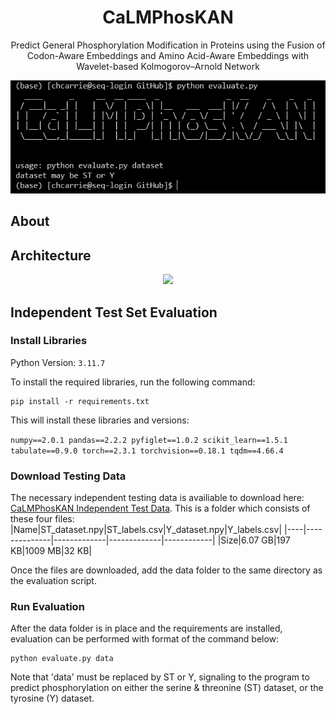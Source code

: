 <div align="center">
  
# CaLMPhosKAN

</div>


<p align="center">
  Predict General Phosphorylation Modification in Proteins using the Fusion of Codon-Aware Embeddings and Amino Acid-Aware Embeddings with Wavelet-based Kolmogorov–Arnold Network
</p>

<p align="center">
<img src="images/example_run.png"/> 
</p>

## About

## Architecture

<p align="center">
<img src="images/Calmphoskan_architecture.png"/> 
</p>

## Independent Test Set Evaluation
### Install Libraries

Python Version: `3.11.7`

To install the required libraries, run the following command:

```shell
pip install -r requirements.txt
```
This will install these libraries and versions:

<code>numpy==2.0.1
pandas==2.2.2
pyfiglet==1.0.2
scikit_learn==1.5.1
tabulate==0.9.0
torch==2.3.1
torchvision==0.18.1
tqdm==4.66.4</code>

### Download Testing Data
The necessary independent testing data is availiable to download here: [CaLMPhosKAN Independent Test Data](https://drive.google.com/drive/folders/16GBz_CJCvvUyhspVAw4Qi6upQRqGRciS?usp=drive_link). This is a folder which consists of these four files:
|Name|ST_dataset.npy|ST_labels.csv|Y_dataset.npy|Y_labels.csv|
|----|--------------|-------------|-------------|------------|
|Size|6.07 GB|197 KB|1009 MB|32 KB|

Once the files are downloaded, add the data folder to the same directory as the evaluation script.

### Run Evaluation
After the data folder is in place and the requirements are installed, evaluation can be performed with format of the command below:
```shell
python evaluate.py data
```
Note that 'data' must be replaced by ST or Y, signaling to the program to predict phosphorylation on either the serine & threonine (ST) dataset, or the tyrosine (Y) dataset. 

